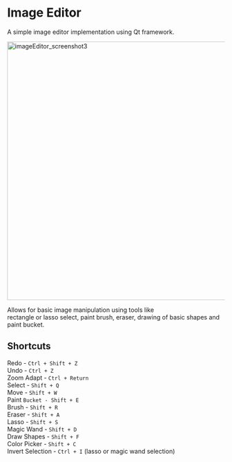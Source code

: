 # Image Editor

A simple image editor implementation using Qt framework.

<img width="598" alt="imageEditor_screenshot3" src="https://github.com/user-attachments/assets/77a6b42f-8c53-4735-9c52-95814a05c8e2">

Allows for basic image manipulation using tools like\
rectangle or lasso select, paint brush, eraser, drawing of basic shapes and paint bucket.

## Shortcuts

Redo - ```Ctrl + Shift + Z```\
Undo - ```Ctrl + Z```\
Zoom Adapt - ```Ctrl + Return```\
Select - ```Shift + Q```\
Move - ```Shift + W```\
Paint ```Bucket - Shift + E```\
Brush - ```Shift + R```\
Eraser - ```Shift + A```\
Lasso - ```Shift + S```\
Magic Wand - ```Shift + D```\
Draw Shapes - ```Shift + F```\
Color Picker - ```Shift + C```\
Invert Selection - ```Ctrl + I``` (lasso or magic wand selection)
